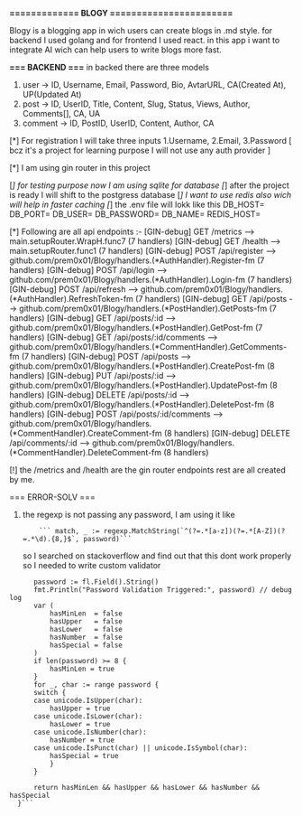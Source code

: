 **============= BLOGY =======================**

Blogy is a blogging app in wich users can create blogs in .md style.
for backend I used golang and for frontend I used react.
in this app i want to integrate AI wich can help users to write blogs more fast.



**=== BACKEND ===**
in backed there are three models
1. user -> ID, Username, Email, Password, Bio, AvtarURL, CA(Created At), UP(Updated At)
2. post -> ID, UserID, Title, Content, Slug, Status, Views, Author, Comments[], CA, UA
3. comment -> ID, PostID, UserID, Content, Author, CA

[*] For registration I will take three inputs 1.Username, 2.Email, 3.Password
[ bcz it's a project for learning purpose I will not use any auth provider ]

[*] I am using gin router in this project

[*] for testing purpose now I am using sqlite for database
[*] after the project is ready I will shift to the postgress database
[*] I want to use redis also wich will help in faster caching
[*] the .env file will lokk like this
        DB_HOST=
        DB_PORT=
        DB_USER=
        DB_PASSWORD=
        DB_NAME=
        REDIS_HOST=



[*] Following are all api endpoints :-
[GIN-debug] GET    /metrics                  --> main.setupRouter.WrapH.func7 (7 handlers)
[GIN-debug] GET    /health                   --> main.setupRouter.func1 (7 handlers)
[GIN-debug] POST   /api/register             --> github.com/prem0x01/Blogy/handlers.(*AuthHandler).Register-fm (7 handlers)
[GIN-debug] POST   /api/login                --> github.com/prem0x01/Blogy/handlers.(*AuthHandler).Login-fm (7 handlers)
[GIN-debug] POST   /api/refresh              --> github.com/prem0x01/Blogy/handlers.(*AuthHandler).RefreshToken-fm (7 handlers)
[GIN-debug] GET    /api/posts                --> github.com/prem0x01/Blogy/handlers.(*PostHandler).GetPosts-fm (7 handlers)
[GIN-debug] GET    /api/posts/:id            --> github.com/prem0x01/Blogy/handlers.(*PostHandler).GetPost-fm (7 handlers)
[GIN-debug] GET    /api/posts/:id/comments   --> github.com/prem0x01/Blogy/handlers.(*CommentHandler).GetComments-fm (7 handlers)
[GIN-debug] POST   /api/posts                --> github.com/prem0x01/Blogy/handlers.(*PostHandler).CreatePost-fm (8 handlers)
[GIN-debug] PUT    /api/posts/:id            --> github.com/prem0x01/Blogy/handlers.(*PostHandler).UpdatePost-fm (8 handlers)
[GIN-debug] DELETE /api/posts/:id            --> github.com/prem0x01/Blogy/handlers.(*PostHandler).DeletePost-fm (8 handlers)
[GIN-debug] POST   /api/posts/:id/comments   --> github.com/prem0x01/Blogy/handlers.(*CommentHandler).CreateComment-fm (8 handlers)
[GIN-debug] DELETE /api/comments/:id         --> github.com/prem0x01/Blogy/handlers.(*CommentHandler).DeleteComment-fm (8 handlers)

[!] the /metrics and /health are the gin router endpoints rest are all created by me.



=== ERROR-SOLV ===

1) the regexp is not passing any password, I am using it like

           ``` match, _ := regexp.MatchString(`^(?=.*[a-z])(?=.*[A-Z])(?=.*\d).{8,}$`, password)```

   so I searched on stackoverflow and find out that this dont work properly so I needed to write custom validator

  ``` func validatePassword(fl validator.FieldLevel) bool {
	    password := fl.Field().String()
	    fmt.Println("Password Validation Triggered:", password) // debug log
	    var (
	    	hasMinLen  = false
	    	hasUpper   = false
	    	hasLower   = false
	    	hasNumber  = false
	    	hasSpecial = false
	    )
	    if len(password) >= 8 {
		    hasMinLen = true
	    }
	    for _, char := range password {
		switch {
		case unicode.IsUpper(char):
			hasUpper = true
		case unicode.IsLower(char):
			hasLower = true
		case unicode.IsNumber(char):
			hasNumber = true
		case unicode.IsPunct(char) || unicode.IsSymbol(char):
			hasSpecial = true
		    }
	    }

	    return hasMinLen && hasUpper && hasLower && hasNumber && hasSpecial
    }```




